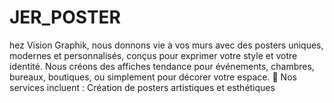 # JER_POSTER
hez Vision Graphik, nous donnons vie à vos murs avec des posters uniques, modernes et personnalisés, conçus pour exprimer votre style et votre identité. Nous créons des affiches tendance pour événements, chambres, bureaux, boutiques, ou simplement pour décorer votre espace.  🎨 Nos services incluent :  Création de posters artistiques et esthétiques
